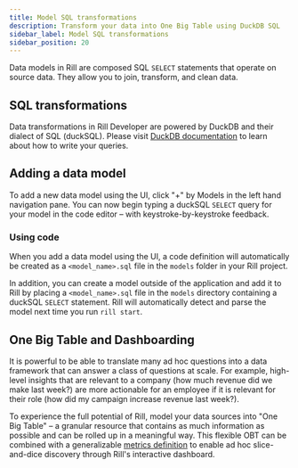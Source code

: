 ```yaml
---
title: Model SQL transformations
description: Transform your data into One Big Table using DuckDB SQL
sidebar_label: Model SQL transformations
sidebar_position: 20
---
```


Data models in Rill are composed SQL `SELECT` statements that operate on source data. They allow you to join, transform, and clean data.

## SQL transformations

Data transformations in Rill Developer are powered by DuckDB and their dialect of SQL (duckSQL). Please visit [DuckDB documentation](https://duckdb.org/docs/sql/introduction) to learn about how to write your queries.

## Adding a data model

To add a new data model using the UI, click "+" by Models in the left hand navigation pane. You can now begin typing a duckSQL `SELECT` query for your model in the code editor – with keystroke-by-keystroke feedback.

### Using code
When you add a data model using the UI, a code definition will automatically be created as a `<model_name>.sql` file in the `models` folder in your Rill project.

In addition, you can create a model outside of the application and add it to Rill by placing a `<model_name>.sql` file in the `models` directory containing a duckSQL `SELECT` statement. Rill will automatically detect and parse the model next time you run `rill start`.

## One Big Table and Dashboarding

It is powerful to be able to translate many ad hoc questions into a data framework that can answer a class of questions at scale. For example, high-level insights that are relevant to a company (how much revenue did we make last week?) are more actionable for an employee if it is relevant for their role (how did my campaign increase revenue last week?).

To experience the full potential of Rill, model your data sources into "One Big Table" – a granular resource that contains as much information as possible and can be rolled up in a meaningful way. This flexible OBT can be combined with a generalizable [metrics definition](./metrics-dashboard) to enable ad hoc slice-and-dice discovery through Rill's interactive dashboard.
